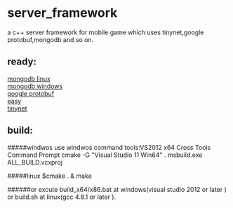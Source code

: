 server_framework
================

a c++ server framework for mobile game which uses tinynet,google protobuf,mongodb and so on. 

ready:
---
[mongodb linux ](http://blog.chinaunix.net/uid-8625039-id-4444101.html) <br>
[mongodb windows ](http://blog.chinaunix.net/uid-8625039-id-4446874.html)<br>
[google protobuf](http://blog.chinaunix.net/uid-8625039-id-4430741.html)<br>
[easy](https://github.com/yuyunliuhen/easy)<br>
[tinynet](https://github.com/yuyunliuhen/tinynet)

build:
---
#####windwos
use windwos command tools:VS2012 x64 Cross Tools Command Prompt
cmake -G "Visual Studio 11 Win64" .
msbuild.exe ALL_BUILD.vcxproj

#####linux
$cmake . & make

######or
excute build_x64/x86.bat at windows(visual studio 2012 or later ) or build.sh at linux(gcc 4.8.1 or later ).





